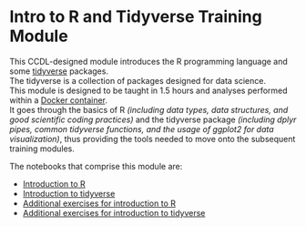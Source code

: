 # Intro to R and Tidyverse Training Module

This CCDL-designed module introduces the R programming language and some [tidyverse](https://www.tidyverse.org/) packages.    
The tidyverse is a collection of packages designed for data science.    
This module is designed to be taught in 1.5 hours and analyses performed within a [Docker container](https://github.com/AlexsLemonade/training-modules/tree/master/docker-install).       
It goes through the basics of R _(including data types, data structures, and good scientific coding practices)_ and the tidyverse package _(including dplyr pipes, common tidyverse functions, and the usage of ggplot2 for data visualization)_, thus providing the tools needed to move onto the subsequent training modules.   

The notebooks that comprise this module are: 
 
* [Introduction to R](https://alexslemonade.github.io/training-modules/intro-to-R-tidyverse/01-intro-to-r.nb.html)  
* [Introduction to tidyverse](https://alexslemonade.github.io/training-modules/intro-to-R-tidyverse/02-intro_to_tidyverse.nb.html)
* [Additional exercises for introduction to R](https://github.com/AlexsLemonade/training-modules/blob/master/intro-to-R-tidyverse/03-intro_to_r_exercise.Rmd)  
* [Additional exercises for introduction to tidyverse](https://github.com/AlexsLemonade/training-modules/blob/master/intro-to-R-tidyverse/04-intro_to_tidyverse_exercise.Rmd)  

